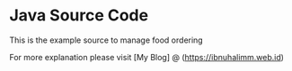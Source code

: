 # Java Source Code #
This is the example source to manage food ordering

For more explanation please visit [My Blog] @ (https://ibnuhalimm.web.id)
